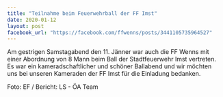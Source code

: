 ```yaml
---
title: "Teilnahme beim Feuerwehrball der FF Imst"
date: 2020-01-12
layout: post
facebook_url: "https://facebook.com/ffwenns/posts/3441105735964527"
---
```


Am gestrigen Samstagabend den 11. Jänner war auch die FF Wenns mit einer Abordnung von 8 Mann beim Ball der Stadtfeuerwehr Imst vertreten. Es war ein kameradschaftlicher und schöner Ballabend und wir möchten uns bei unseren Kameraden der FF Imst für die Einladung bedanken. 

Foto: EF / Bericht: LS - ÖA Team